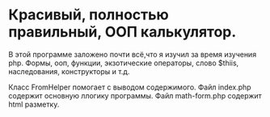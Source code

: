 # Красивый, полностью правильный, ООП калькулятор.
В этой программе заложено почти всё,что я изучил за время изучения php. 
Формы, ооп, функции, экзотические операторы, слово $thiis, наследования, конструкторы и т.д.

Класс FromHelper помогает с выводом содержимого.
Файл index.php содержит основную ллогику программы.
Файл math-form.php содержит html разметку.
